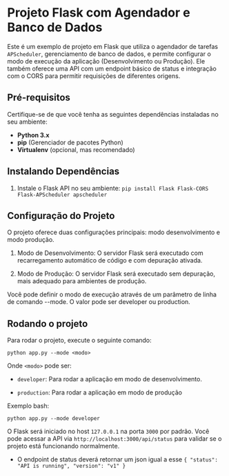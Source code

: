 # Projeto Flask com Agendador e Banco de Dados

Este é um exemplo de projeto em Flask que utiliza o agendador de tarefas `APScheduler`, gerenciamento de banco de dados, e permite configurar o modo de execução da aplicação (Desenvolvimento ou Produção). Ele também oferece uma API com um endpoint básico de status e integração com o CORS para permitir requisições de diferentes origens.

## Pré-requisitos

Certifique-se de que você tenha as seguintes dependências instaladas no seu ambiente:

- **Python 3.x**
- **pip** (Gerenciador de pacotes Python)
- **Virtualenv** (opcional, mas recomendado)

## Instalando Dependências

1. Instale o Flask API no seu ambiente: `pip install Flask Flask-CORS Flask-APScheduler apscheduler`

## Configuração do Projeto
O projeto oferece duas configurações principais: modo desenvolvimento e modo produção.

1. Modo de Desenvolvimento: 
O servidor Flask será executado com recarregamento automático de código e com depuração ativada.

2. Modo de Produção: 
O servidor Flask será executado sem depuração, mais adequado para ambientes de produção.

Você pode definir o modo de execução através de um parâmetro de linha de comando --mode. O valor pode ser developer ou production.

## Rodando o projeto

Para rodar o projeto, execute o seguinte comando:

`python app.py --mode <modo>`

Onde `<modo>` pode ser:

- `developer`: Para rodar a aplicação em modo de desenvolvimento.

- `production`: Para rodar a aplicação em modo de produção

Exemplo bash:

`python app.py --mode developer`

O Flask será iniciado no host `127.0.0.1` na porta `3000` por padrão. Você pode acessar a API via `http://localhost:3000/api/status` para validar se o projeto está funcionando normalmente.

- O endpoint de status deverá retornar um json igual a esse `{
  "status": "API is running",
  "version": "v1"
}`

